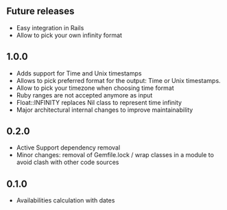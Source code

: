 ## Future releases
- Easy integration in Rails
- Allow to pick your own infinity format

## 1.0.0

- Adds support for Time and Unix timestamps
- Allows to pick preferred format for the output: Time or Unix timestamps.
- Allow to pick your timezone when choosing time format
- Ruby ranges are not accepted anymore as input
- Float::INFINITY replaces Nil class to represent time infinity
- Major architectural internal changes to improve maintainability

## 0.2.0
- Active Support dependency removal
- Minor changes: removal of Gemfile.lock / wrap classes in a module to avoid clash with other code sources

## 0.1.0
- Availabilities calculation with dates